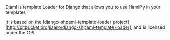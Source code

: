 Djaml is template Loader for Django that allows you to use HamlPy in your templates

It is based on the [django-shpaml-template-loader project][http://bitbucket.org/jiaaro/django-shpaml-template-loader],
and is licensed under the GPL.


